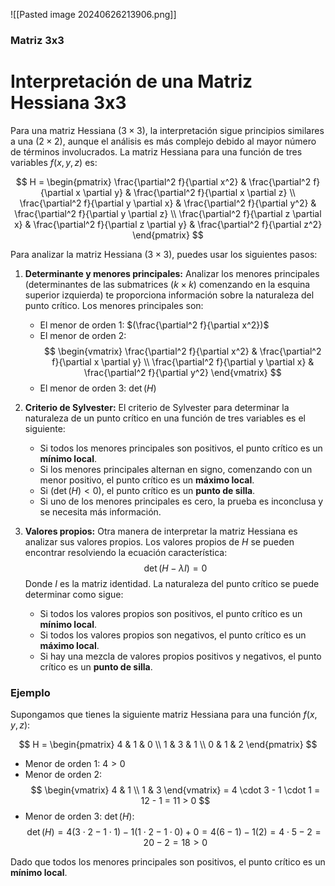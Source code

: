 

![[Pasted image 20240626213906.png]]


### Matriz 3x3

# Interpretación de una Matriz Hessiana 3x3

Para una matriz Hessiana $(3 \times 3)$, la interpretación sigue principios similares a una $(2 \times 2)$, aunque el análisis es más complejo debido al mayor número de términos involucrados. La matriz Hessiana para una función de tres variables $f(x, y, z)$ es:

$$
H = \begin{pmatrix}
\frac{\partial^2 f}{\partial x^2} & \frac{\partial^2 f}{\partial x \partial y} & \frac{\partial^2 f}{\partial x \partial z} \\
\frac{\partial^2 f}{\partial y \partial x} & \frac{\partial^2 f}{\partial y^2} & \frac{\partial^2 f}{\partial y \partial z} \\
\frac{\partial^2 f}{\partial z \partial x} & \frac{\partial^2 f}{\partial z \partial y} & \frac{\partial^2 f}{\partial z^2}
\end{pmatrix}
$$

Para analizar la matriz Hessiana $(3 \times 3)$, puedes usar los siguientes pasos:

1. **Determinante y menores principales:**
   Analizar los menores principales (determinantes de las submatrices $(k \times k)$ comenzando en la esquina superior izquierda) te proporciona información sobre la naturaleza del punto crítico. Los menores principales son:
   - El menor de orden 1: $(\frac{\partial^2 f}{\partial x^2})$
   - El menor de orden 2:
     $$
     \begin{vmatrix}
     \frac{\partial^2 f}{\partial x^2} & \frac{\partial^2 f}{\partial x \partial y} \\
     \frac{\partial^2 f}{\partial y \partial x} & \frac{\partial^2 f}{\partial y^2}
     \end{vmatrix}
     $$
   - El menor de orden 3: $\det(H)$

2. **Criterio de Sylvester:**
   El criterio de Sylvester para determinar la naturaleza de un punto crítico en una función de tres variables es el siguiente:
   - Si todos los menores principales son positivos, el punto crítico es un **mínimo local**.
   - Si los menores principales alternan en signo, comenzando con un menor positivo, el punto crítico es un **máximo local**.
   - Si $(\det(H) < 0)$, el punto crítico es un **punto de silla**.
   - Si uno de los menores principales es cero, la prueba es inconclusa y se necesita más información.

3. **Valores propios:**
   Otra manera de interpretar la matriz Hessiana es analizar sus valores propios. Los valores propios de $H$ se pueden encontrar resolviendo la ecuación característica:
   $$
   \det(H - \lambda I) = 0
   $$
   Donde $I$ es la matriz identidad. La naturaleza del punto crítico se puede determinar como sigue:
   - Si todos los valores propios son positivos, el punto crítico es un **mínimo local**.
   - Si todos los valores propios son negativos, el punto crítico es un **máximo local**.
   - Si hay una mezcla de valores propios positivos y negativos, el punto crítico es un **punto de silla**.

### Ejemplo

Supongamos que tienes la siguiente matriz Hessiana para una función $f(x, y, z)$:

$$
H = \begin{pmatrix}
4 & 1 & 0 \\
1 & 3 & 1 \\
0 & 1 & 2
\end{pmatrix}
$$

- Menor de orden 1: $4 > 0$
- Menor de orden 2:
  $$
  \begin{vmatrix}
  4 & 1 \\
  1 & 3
  \end{vmatrix} = 4 \cdot 3 - 1 \cdot 1 = 12 - 1 = 11 > 0
  $$
- Menor de orden 3: $\det(H)$:
  $$
  \det(H) = 4(3 \cdot 2 - 1 \cdot 1) - 1(1 \cdot 2 - 1 \cdot 0) + 0 = 4(6 - 1) - 1(2) = 4 \cdot 5 - 2 = 20 - 2 = 18 > 0
  $$

Dado que todos los menores principales son positivos, el punto crítico es un **mínimo local**.

